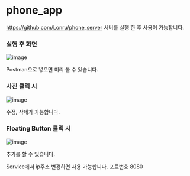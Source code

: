 # phone_app

https://github.com/Lonru/phone_server
서버를 실행 한 후 사용이 가능합니다.
### 실행 후 화면
![image](https://user-images.githubusercontent.com/30206820/110365462-6bf41d00-8088-11eb-9692-ef7eb7e58565.png)

Postman으로 넣으면 미리 볼 수 있습니다.

### 사진 클릭 시
![image](https://user-images.githubusercontent.com/30206820/110365588-8f1ecc80-8088-11eb-9425-7883ac3e50a0.png)

수정, 삭제가 가능합니다.

### Floating Button 클릭 시
![image](https://user-images.githubusercontent.com/30206820/110365684-a78ee700-8088-11eb-986c-d8d8f8642e4d.png)

추가를 할 수 있습니다.

Service에서 ip주소 변경하면 사용 가능합니다.
포트번호 8080
